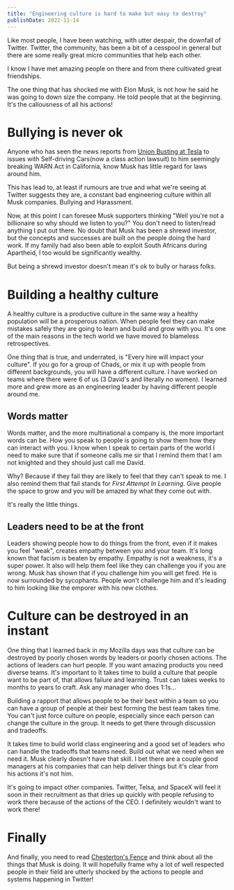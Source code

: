 ```yaml
---
title: "Engineering culture is hard to make but easy to destroy"
publishDate: 2022-11-14
---
```


Like most people, I have been watching, with utter despair, the downfall of Twitter.
Twitter, the community, has been a bit of a cesspool in general but there are some really
great micro communities that help each other.

I know I have met amazing people on there and from there cultivated great friendships.

The one thing that has shocked me with Elon Musk, is not how he said he was going to down size
the company. He told people that at the beginning. It's the callousness of all his actions!

# Bullying is never ok

Anyone who has seen the news reports from [Union Busting at Tesla](https://labortribune.com/tesla-found-guilty-of-union-busting/)
to issues with Self-driving Cars(now a class action lawsuit) to him seemingly breaking WARN Act in California,
know Musk has little regard for laws around him.

This has lead to, at least if rumours are true and what we're seeing at Twitter suggests they are, a constant bad
engineering culture within all Musk companies. Bullying and Harassment.

Now, at this point I can foresee Musk supporters thinking "Well you're not a billionaire so why should we listen to you?"
You don't need to listen/read anything I put out there. No doubt that Musk has been a shrewd investor, but
the concepts and successes are built on the people doing the hard work. If my family had also been able to exploit
South Africans during Apartheid, I too would be significantly wealthy.

But being a shrewd investor doesn't mean it's ok to bully or harass folks.

# Building a healthy culture

A healthy culture is a productive culture in the same way a healthy population will be a prosperous nation.
When people feel they can make mistakes safely they are going to learn and build and grow with you. It's
one of the main reasons in the tech world we have moved to blameless retrospectives.

One thing that is true, and underrated, is "Every hire will impact your culture". If you go for a group of Chads,
or mix it up with people from different backgrounds, you will have a different culture. I have worked on teams where
there were 6 of us (3 David's and literally no women). I learned more and grew more as an engineering leader by having
different people around me.

## Words matter

Words matter, and the more multinational a company is, the more important words can be. How you speak to people
is going to show them how they can interact with you. I know when I speak to certain parts of the world I need to
make sure that if someone calls me sir that I remind them that I am not knighted and they should just call me David.

Why? Because if they fail they are likely to feel that they can't speak to me. I also remind them that fail stands for
_First Attempt In Learning_. Give people the space to grow and you will be amazed by what they come out with.

It's really the little things.

## Leaders need to be at the front

Leaders showing people how to do things from the front, even if it makes you feel "weak", creates empathy between you
and your team. It's long known that facism is beaten by empathy. Empathy is not a weakness, it's a super power.
It also will help them feel like they can challenge you if you are wrong. Musk has shown that if you challenge him you
will get fired. He is now surrounded by sycophants. People won't challenge him and it's leading to him looking like
the emporer with his new clothes.

# Culture can be destroyed in an instant

One thing that I learned back in my Mozilla days was that culture can be destroyed by poorly chosen words by leaders or
poorly chosen actions. The actions of leaders can hurt people. If you want amazing
products you need diverse teams. It's important to It takes time to build a culture that people want to be part of, that allows failure and
learning. Trust can takes weeks to months to years to craft. Ask any manager who does 1:1s...

Building a rapport that allows people to be their best within a team so you can have a group of people at their best
forming the best team takes time. You can't just force culture on people, especially since each person can change the culture
in the group. It needs to get there through discussion and tradeoffs.

It takes time to build world class engineering and a good set of leaders who can handle the tradeoffs that teams need. Build
out what we need when we need it. Musk clearly doesn't have that skill. I bet there are a couple good managers at his
companies that can help deliver things but it's clear from his actions it's not him.

It's going to impact other companies. Twitter, Telsa, and SpaceX will feel it soon in their recruitment as that dries
up quickly with people refusing to work there because of the actions of the CEO. I definitely wouldn't want to work there!

# Finally

And finally, you need to read [Chesterton's Fence](https://matt-rickard.com/chestertons-fence) and think about all the things
that Musk is doing. It will hopefully frame why a lot of well respected people in their field are utterly shocked by the actions
to people and systems happening in Twitter!
